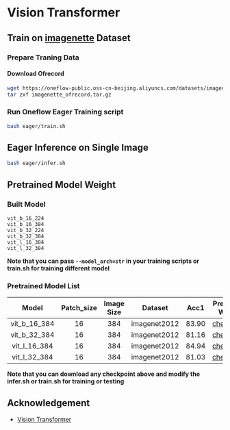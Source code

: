 # Vision Transformer

## Train on [imagenette](https://github.com/fastai/imagenette) Dataset

### Prepare Traning Data

#### Download Ofrecord

```bash
wget https://oneflow-public.oss-cn-beijing.aliyuncs.com/datasets/imagenette_ofrecord.tar.gz
tar zxf imagenette_ofrecord.tar.gz
```

### Run Oneflow Eager Training script

```bash
bash eager/train.sh
```


## Eager Inference on Single Image

```bash
bash eager/infer.sh
```

## Pretrained Model Weight
### Built Model
```
vit_b_16_224
vit_b_16_384
vit_b_32_224
vit_b_32_384
vit_l_16_384
vit_l_32_384
```
**Note that you can pass `--model_arch=str` in your training scripts or train.sh for training different model**

### Pretrained Model List
| Model | Patch_size | Image Size | Dataset | Acc1 | Pretrained Weight |
|:---:|:---:|:---:|:---:|:---:|:---:|
|vit_b_16_384| 16 | 384 | imagenet2012 | 83.90 | [checkpoint](https://oneflow-public.oss-cn-beijing.aliyuncs.com/model_zoo/ViT-OneFlow/vit_b_16_384.zip) |
|vit_b_32_384| 16 | 384 | imagenet2012 | 81.16 | [checkpoint](https://oneflow-public.oss-cn-beijing.aliyuncs.com/model_zoo/ViT-OneFlow/vit_b_32_384.zip) |
|vit_l_16_384| 16 | 384 | imagenet2012 | 84.94 | [checkpoint](https://oneflow-public.oss-cn-beijing.aliyuncs.com/model_zoo/ViT-OneFlow/vit_l_16_384.zip) |
|vit_l_32_384| 16 | 384 | imagenet2012 | 81.03 | [checkpoint](https://oneflow-public.oss-cn-beijing.aliyuncs.com/model_zoo/ViT-OneFlow/vit_l_32_384.zip) |

**Note that you can download any checkpoint above and modify the infer.sh or train.sh for training or testing**


## Acknowledgement
- [Vision Transformer](https://github.com/asyml/vision-transformer-pytorch)